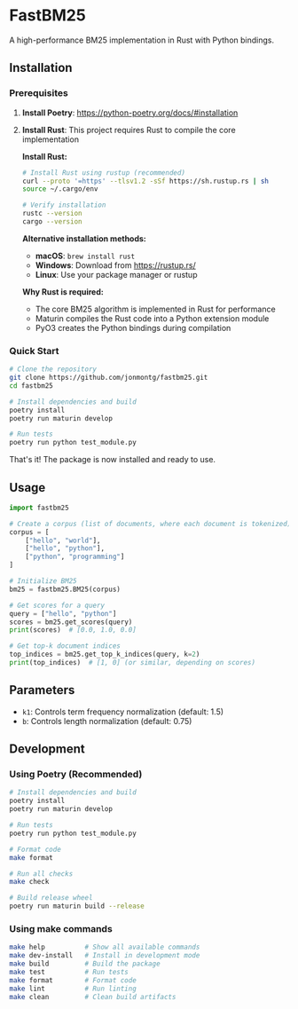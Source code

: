 # FastBM25

A high-performance BM25 implementation in Rust with Python bindings.

## Installation

### Prerequisites

1. **Install Poetry**: https://python-poetry.org/docs/#installation
2. **Install Rust**: This project requires Rust to compile the core implementation

   **Install Rust:**
   ```bash
   # Install Rust using rustup (recommended)
   curl --proto '=https' --tlsv1.2 -sSf https://sh.rustup.rs | sh
   source ~/.cargo/env
   
   # Verify installation
   rustc --version
   cargo --version
   ```

   **Alternative installation methods:**
   - **macOS**: `brew install rust`
   - **Windows**: Download from https://rustup.rs/
   - **Linux**: Use your package manager or rustup

   **Why Rust is required:**
   - The core BM25 algorithm is implemented in Rust for performance
   - Maturin compiles the Rust code into a Python extension module
   - PyO3 creates the Python bindings during compilation

### Quick Start

```bash
# Clone the repository
git clone https://github.com/jonmontg/fastbm25.git
cd fastbm25

# Install dependencies and build
poetry install
poetry run maturin develop

# Run tests
poetry run python test_module.py
```

That's it! The package is now installed and ready to use.

## Usage

```python
import fastbm25

# Create a corpus (list of documents, where each document is tokenized).
corpus = [
    ["hello", "world"],
    ["hello", "python"],
    ["python", "programming"]
]

# Initialize BM25
bm25 = fastbm25.BM25(corpus)

# Get scores for a query
query = ["hello", "python"]
scores = bm25.get_scores(query)
print(scores)  # [0.0, 1.0, 0.0]

# Get top-k document indices
top_indices = bm25.get_top_k_indices(query, k=2)
print(top_indices)  # [1, 0] (or similar, depending on scores)
```

## Parameters

- `k1`: Controls term frequency normalization (default: 1.5)
- `b`: Controls length normalization (default: 0.75)

## Development

### Using Poetry (Recommended)

```bash
# Install dependencies and build
poetry install
poetry run maturin develop

# Run tests
poetry run python test_module.py

# Format code
make format

# Run all checks
make check

# Build release wheel
poetry run maturin build --release
```

### Using make commands

```bash
make help          # Show all available commands
make dev-install   # Install in development mode
make build         # Build the package
make test          # Run tests
make format        # Format code
make lint          # Run linting
make clean         # Clean build artifacts
```
